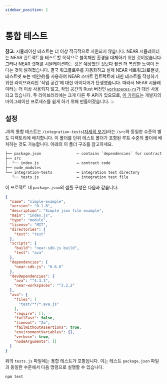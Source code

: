 ```yaml
---
sidebar_position: 2
---
```


# 통합 테스트

**참고:** 시뮬레이션 테스트는 더 이상 적극적으로 지원되지 않습니다. NEAR 시뮬레이터는 NEAR 컨트랙트를 테스트할 목적으로 블록체인 환경을 대체하기 위한 것이었습니다. 그러나 NEAR 렛저를 시뮬레이션하는 것은 예상했던 것보다 훨씬 더 복잡한 노력이 든다는 것이 밝혀졌습니다. 결국 워크플로우를 자동화하고 실제 NEAR 네트워크(로컬넷, 테스트넷 또는 메인넷)를 사용하여 NEAR 스마트 컨트랙트에 대한 테스트를 작성하기 위한 라이브러리인 '작업 공간'에 대한 아이디어가 탄생했습니다. 따라서 NEAR 시뮬레이터는 더 이상 사용되지 않고, 작업 공간의 Rust 버전인 [`workspaces-rs`](https://github.com/near/workspaces-rs)가 대신 사용되고 있습니다. 두 라이브러리에는 크게 다른 두 API가 있으므로, [이 가이드](/develop/testing/workspaces-migration)는 개발자의 마이그레이션 프로세스를 쉽게 하기 위해 만들어졌습니다.
:::

## 설정

JS의 통합 테스트는 `/integration-tests`([자세히 보기](https://doc.rust-lang.org/cargo/reference/cargo-targets.html#integration-tests))라는 `/src`와 동일한 수준의 별도 디렉토리에 배치합니다. 이 폴더를 단위 테스트 폴더가 포함된 루트 수준의 폴더에 배치하는 것도 가능합니다. 아래의 이 폴더 구조를 참고하세요.

```sh
├── package.json                ⟵ contains `dependencies` for contract and `devDependencies` for workspaces-js tests
├── src
│  └── index.js                 ⟵ contract code
├── node_modules
└── integration-tests           ⟵ integration test directory
   └── tests.js                 ⟵ integration test file
```

이 프로젝트 내 `package.json`의 샘플 구성은 다음과 같습니다.

```json
{
  "name": "simple-example",
  "version": "0.1.0",
  "description": "Simple json file example",
  "main": "index.js",
  "type": "module",
  "license": "MIT",
  "directories": {
    "test": "test"
  },
  "scripts": {
    "build": "near-sdk-js build",
    "test": "ava"
  },
  "dependencies": {
    "near-sdk-js": "0.6.0"
  },
  "devDependencies": {
    "ava": "^4.3.3",
    "near-workspaces": "^3.2.2"
  },
  "ava": {
    "files": [
      "test/**/*.ava.js"
    ],
    "require": [],
    "failFast": false,
    "timeout": "2m",
    "failWithoutAssertions": true,
    "environmentVariables": {},
    "verbose": true,
    "nodeArguments": []
  }
}
```

위의 `tests.js` 파일에는 통합 테스트가 포함됩니다. 이는 테스트 `package.json` 파일과 동일한 수준에서 다음 명령으로 실행할 수 있습니다.

    npm test

<!-- TODO: add snippets of code, living everywhere spread across docs -->